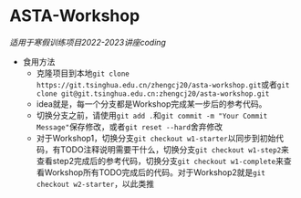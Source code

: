 # ASTA-Workshop
*适用于寒假训练项目2022-2023讲座coding*
- 食用方法
    - 克隆项目到本地`git clone https://git.tsinghua.edu.cn/zhengcj20/asta-workshop.git`或者`git clone git@git.tsinghua.edu.cn:zhengcj20/asta-workshop.git`
    - idea就是，每一个分支都是Workshop完成某一步后的参考代码。
    - 切换分支之前，请使用`git add .`和`git commit -m "Your Commit Message"`保存修改，或者`git reset --hard`舍弃修改
    - 对于Workshop1，切换分支`git checkout w1-starter`以同步到初始代码，有TODO注释说明需要干什么，切换分支`git checkout w1-step2`来查看step2完成后的参考代码，切换分支`git checkout w1-complete`来查看Workshop所有TODO完成后的代码。对于Workshop2就是`git checkout w2-starter`，以此类推
